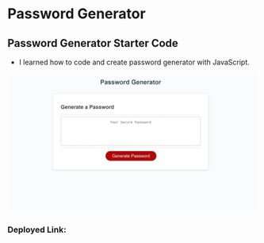 # Password Generator 

## Password Generator Starter Code
- I learned how to code and create password generator with JavaScript. 



![](./SharedScreenshot.jpg)

### Deployed Link: